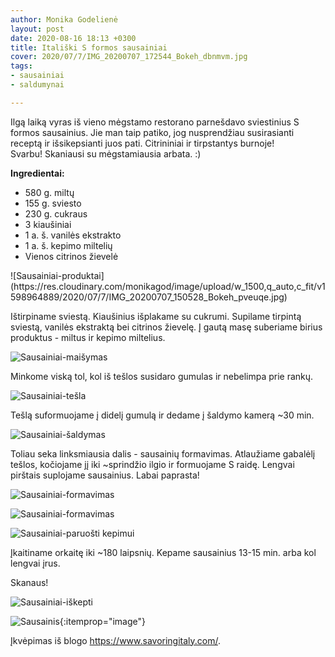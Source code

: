 ```yaml
---
author: Monika Godelienė
layout: post
date: 2020-08-16 18:13 +0300
title: Itališki S formos sausainiai
cover: 2020/07/7/IMG_20200707_172544_Bokeh_dbnmvm.jpg
tags:
- sausainiai
- saldumynai

---
```

Ilgą laiką vyras iš vieno mėgstamo restorano parnešdavo sviestinius S formos sausainius. Jie man taip patiko, jog nusprendžiau susirasianti receptą ir išsikepsianti juos pati. Citrininiai ir tirpstantys burnoje!  
Svarbu! Skaniausi su mėgstamiausia arbata. :)

**Ingredientai:**

* <span itemprop="recipeIngredient">580 g. miltų</span>
* <span itemprop="recipeIngredient">155 g. sviesto</span>
* <span itemprop="recipeIngredient">230 g. cukraus</span>
* <span itemprop="recipeIngredient">3 kiaušiniai</span>
* <span itemprop="recipeIngredient">1 a. š. vanilės ekstrakto</span>
* <span itemprop="recipeIngredient">1 a. š. kepimo miltelių</span>
* <span itemprop="recipeIngredient">Vienos citrinos žievelė</span>

<div itemprop="recipeInstructions" markdown="1">
![Sausainiai-produktai](https://res.cloudinary.com/monikagod/image/upload/w_1500,q_auto,c_fit/v1598964889/2020/07/7/IMG_20200707_150528_Bokeh_pveuqe.jpg)

Ištirpiname sviestą. Kiaušinius išplakame su cukrumi. Supilame tirpintą sviestą, vanilės ekstraktą bei citrinos žievelę. Į gautą masę suberiame birius produktus - miltus ir kepimo miltelius.

![Sausainiai-maišymas](https://res.cloudinary.com/monikagod/image/upload/w_1500,q_auto,c_fit/v1598964889/2020/07/7/IMG_20200707_151355_Bokeh_u1yrsr.jpg)

Minkome viską tol, kol iš tešlos susidaro gumulas ir nebelimpa prie rankų.

![Sausainiai-tešla](https://res.cloudinary.com/monikagod/image/upload/w_1500,q_auto,c_fit/v1598964889/2020/07/7/IMG_20200707_153657_Bokeh_zknxqn.jpg)

Tešlą suformuojame į didelį gumulą ir dedame į šaldymo kamerą \~30 min.

![Sausainiai-šaldymas](https://res.cloudinary.com/monikagod/image/upload/w_1500,q_auto,c_fit/v1598964889/2020/07/7/IMG_20200707_153858_Bokeh_bsvxsk.jpg)

Toliau seka linksmiausia dalis - sausainių formavimas. Atlaužiame gabalėlį tešlos, kočiojame jį iki \~sprindžio ilgio ir formuojame S raidę. Lengvai pirštais suplojame sausainius. Labai paprasta!

![Sausainiai-formavimas](https://res.cloudinary.com/monikagod/image/upload/w_1500,q_auto,c_fit/v1598964889/2020/07/7/IMG_20200707_163533_Bokeh_fgx6zx.jpg)

![Sausainiai-formavimas](https://res.cloudinary.com/monikagod/image/upload/w_1500,q_auto,c_fit/v1598964889/2020/07/7/IMG_20200707_164232_Bokeh_i7igri.jpg)

![Sausainiai-paruošti kepimui](https://res.cloudinary.com/monikagod/image/upload/w_1500,q_auto,c_fit/v1598964890/2020/07/7/IMG_20200707_165303_Bokeh_dr7ccz.jpg)

Įkaitiname orkaitę iki \~180 laipsnių. Kepame sausainius 13-15 min. arba kol lengvai įrus.
</div>

Skanaus!

![Sausainiai-iškepti](https://res.cloudinary.com/monikagod/image/upload/w_1500,q_auto,c_fit/v1598964890/2020/07/7/IMG_20200707_171543_Bokeh_qxgw4o.jpg)

![Sausainis](https://res.cloudinary.com/monikagod/image/upload/w_1500,q_auto,c_fit/v1598964888/2020/07/7/IMG_20200707_172807_Bokeh_hzs2we.jpg){:itemprop="image"}

Įkvėpimas iš blogo <https://www.savoringitaly.com/>.